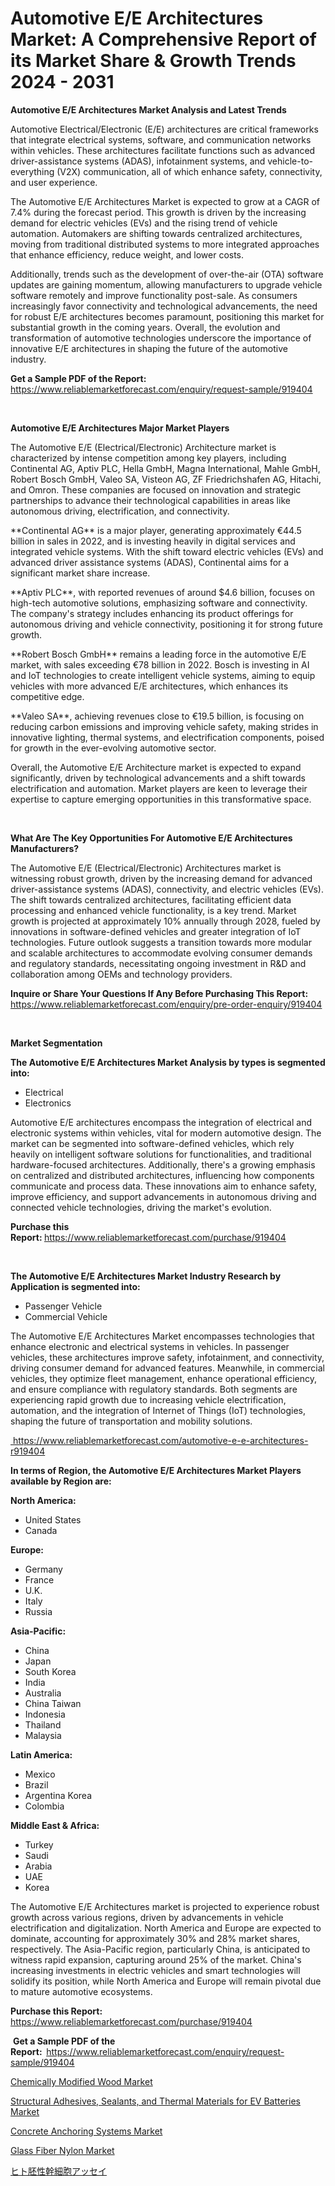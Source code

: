 <p><h1>Automotive E/E Architectures Market: A Comprehensive Report of its Market Share & Growth Trends 2024 - 2031</h1></p><p><strong>Automotive E/E Architectures Market Analysis and Latest Trends</strong></p>
<p><p>Automotive Electrical/Electronic (E/E) architectures are critical frameworks that integrate electrical systems, software, and communication networks within vehicles. These architectures facilitate functions such as advanced driver-assistance systems (ADAS), infotainment systems, and vehicle-to-everything (V2X) communication, all of which enhance safety, connectivity, and user experience.</p><p>The Automotive E/E Architectures Market is expected to grow at a CAGR of 7.4% during the forecast period. This growth is driven by the increasing demand for electric vehicles (EVs) and the rising trend of vehicle automation. Automakers are shifting towards centralized architectures, moving from traditional distributed systems to more integrated approaches that enhance efficiency, reduce weight, and lower costs.</p><p>Additionally, trends such as the development of over-the-air (OTA) software updates are gaining momentum, allowing manufacturers to upgrade vehicle software remotely and improve functionality post-sale. As consumers increasingly favor connectivity and technological advancements, the need for robust E/E architectures becomes paramount, positioning this market for substantial growth in the coming years. Overall, the evolution and transformation of automotive technologies underscore the importance of innovative E/E architectures in shaping the future of the automotive industry.</p></p>
<p><strong>Get a Sample PDF of the Report:&nbsp;</strong> <a href="https://www.reliablemarketforecast.com/enquiry/request-sample/919404">https://www.reliablemarketforecast.com/enquiry/request-sample/919404</a></p>
<p>&nbsp;</p>
<p><strong>Automotive E/E Architectures Major Market Players</strong></p>
<p><p>The Automotive E/E (Electrical/Electronic) Architecture market is characterized by intense competition among key players, including Continental AG, Aptiv PLC, Hella GmbH, Magna International, Mahle GmbH, Robert Bosch GmbH, Valeo SA, Visteon AG, ZF Friedrichshafen AG, Hitachi, and Omron. These companies are focused on innovation and strategic partnerships to advance their technological capabilities in areas like autonomous driving, electrification, and connectivity.</p><p>**Continental AG** is a major player, generating approximately €44.5 billion in sales in 2022, and is investing heavily in digital services and integrated vehicle systems. With the shift toward electric vehicles (EVs) and advanced driver assistance systems (ADAS), Continental aims for a significant market share increase.</p><p>**Aptiv PLC**, with reported revenues of around $4.6 billion, focuses on high-tech automotive solutions, emphasizing software and connectivity. The company's strategy includes enhancing its product offerings for autonomous driving and vehicle connectivity, positioning it for strong future growth.</p><p>**Robert Bosch GmbH** remains a leading force in the automotive E/E market, with sales exceeding €78 billion in 2022. Bosch is investing in AI and IoT technologies to create intelligent vehicle systems, aiming to equip vehicles with more advanced E/E architectures, which enhances its competitive edge.</p><p>**Valeo SA**, achieving revenues close to €19.5 billion, is focusing on reducing carbon emissions and improving vehicle safety, making strides in innovative lighting, thermal systems, and electrification components, poised for growth in the ever-evolving automotive sector.</p><p>Overall, the Automotive E/E Architecture market is expected to expand significantly, driven by technological advancements and a shift towards electrification and automation. Market players are keen to leverage their expertise to capture emerging opportunities in this transformative space.</p></p>
<p>&nbsp;</p>
<p><strong>What Are The Key Opportunities For Automotive E/E Architectures Manufacturers?</strong></p>
<p><p>The Automotive E/E (Electrical/Electronic) Architectures market is witnessing robust growth, driven by the increasing demand for advanced driver-assistance systems (ADAS), connectivity, and electric vehicles (EVs). The shift towards centralized architectures, facilitating efficient data processing and enhanced vehicle functionality, is a key trend. Market growth is projected at approximately 10% annually through 2028, fueled by innovations in software-defined vehicles and greater integration of IoT technologies. Future outlook suggests a transition towards more modular and scalable architectures to accommodate evolving consumer demands and regulatory standards, necessitating ongoing investment in R&D and collaboration among OEMs and technology providers.</p></p>
<p><strong>Inquire or Share Your Questions If Any Before Purchasing This Report:</strong> <a href="https://www.reliablemarketforecast.com/enquiry/pre-order-enquiry/919404">https://www.reliablemarketforecast.com/enquiry/pre-order-enquiry/919404</a></p>
<p>&nbsp;</p>
<p><strong>Market Segmentation</strong></p>
<p><strong>The Automotive E/E Architectures Market Analysis by types is segmented into:</strong></p>
<p><ul><li>Electrical</li><li>Electronics</li></ul></p>
<p><p>Automotive E/E architectures encompass the integration of electrical and electronic systems within vehicles, vital for modern automotive design. The market can be segmented into software-defined vehicles, which rely heavily on intelligent software solutions for functionalities, and traditional hardware-focused architectures. Additionally, there's a growing emphasis on centralized and distributed architectures, influencing how components communicate and process data. These innovations aim to enhance safety, improve efficiency, and support advancements in autonomous driving and connected vehicle technologies, driving the market's evolution.</p></p>
<p><strong>Purchase this Report:&nbsp;</strong><a href="https://www.reliablemarketforecast.com/purchase/919404">https://www.reliablemarketforecast.com/purchase/919404</a></p>
<p>&nbsp;</p>
<p><strong>The Automotive E/E Architectures Market Industry Research by Application is segmented into:</strong></p>
<p><ul><li>Passenger Vehicle</li><li>Commercial Vehicle</li></ul></p>
<p><p>The Automotive E/E Architectures Market encompasses technologies that enhance electronic and electrical systems in vehicles. In passenger vehicles, these architectures improve safety, infotainment, and connectivity, driving consumer demand for advanced features. Meanwhile, in commercial vehicles, they optimize fleet management, enhance operational efficiency, and ensure compliance with regulatory standards. Both segments are experiencing rapid growth due to increasing vehicle electrification, automation, and the integration of Internet of Things (IoT) technologies, shaping the future of transportation and mobility solutions.</p></p>
<p><a href="https://www.reliablemarketforecast.com/automotive-e-e-architectures-r919404">&nbsp;https://www.reliablemarketforecast.com/automotive-e-e-architectures-r919404</a></p>
<p><strong>In terms of Region, the Automotive E/E Architectures Market Players available by Region are:</strong></p>
<p>
    <p> <strong> North America: </strong>
        <ul>
            <li>United States</li>
            <li>Canada</li>
        </ul>
        </p> 
    <p> <strong> Europe: </strong>
        <ul>
            <li>Germany</li>
            <li>France</li>
            <li>U.K.</li>
            <li>Italy</li>
            <li>Russia</li>
        </ul>
        </p> 
    <p> <strong> Asia-Pacific: </strong>
        <ul>
            <li>China</li>
            <li>Japan</li>
            <li>South Korea</li>
            <li>India</li>
            <li>Australia</li>
            <li>China Taiwan</li>
            <li>Indonesia</li>
            <li>Thailand</li>
            <li>Malaysia</li>
        </ul>
        </p> 
    <p> <strong> Latin America: </strong>
        <ul>
            <li>Mexico</li>
            <li>Brazil</li>
            <li>Argentina Korea</li>
            <li>Colombia</li>
        </ul>
        </p> 
    <p> <strong> Middle East & Africa: </strong>
        <ul>
            <li>Turkey</li>
            <li>Saudi</li>
            <li>Arabia</li>
            <li>UAE</li>
            <li>Korea</li>
        </ul>
    </p>
    </p>
<p><p>The Automotive E/E Architectures market is projected to experience robust growth across various regions, driven by advancements in vehicle electrification and digitalization. North America and Europe are expected to dominate, accounting for approximately 30% and 28% market shares, respectively. The Asia-Pacific region, particularly China, is anticipated to witness rapid expansion, capturing around 25% of the market. China's increasing investments in electric vehicles and smart technologies will solidify its position, while North America and Europe will remain pivotal due to mature automotive ecosystems.</p></p>
<p><strong>Purchase this Report: </strong><a href="https://www.reliablemarketforecast.com/purchase/919404">https://www.reliablemarketforecast.com/purchase/919404</a></p>
<p>&nbsp;<strong>Get a Sample PDF of the Report:&nbsp;&nbsp;</strong><a href="https://www.reliablemarketforecast.com/enquiry/request-sample/919404">https://www.reliablemarketforecast.com/enquiry/request-sample/919404</a></p>
<p><strong></strong></p>
<p><p><a href="https://www.linkedin.com/pulse/analyzing-chemically-modified-wood-market-dynamics-growth-zvxsf?trackingId=%2FpBMqRRXQOOaBQQtRJEy3w%3D%3D">Chemically Modified Wood Market</a></p><p><a href="https://github.com/CliffMedina6/Market-Research-Report-List-6/blob/main/structural-adhesives-sealants-and-thermal-materials-for-ev-batteries-market.md">Structural Adhesives, Sealants, and Thermal Materials for EV Batteries Market</a></p><p><a href="https://www.linkedin.com/pulse/concrete-anchoring-systems-market-trends-regional-insights-9bibf?trackingId=2tLIlsUBQpy4Rapd20hEww%3D%3D">Concrete Anchoring Systems Market</a></p><p><a href="https://medium.com/@shanypaucek/the-glass-fiber-nylon-market-industry-provides-a-comprehensive-and-current-analysis-of-the-466f64a44a8e">Glass Fiber Nylon Market</a></p><p><a href="https://medium.com/@lillianamurazik2023/human-embryonic-stem-cell-assay-market-%E3%81%AE%E3%82%B0%E3%83%AD%E3%83%BC%E3%83%90%E3%83%AB%E5%B8%82%E5%A0%B4%E6%A6%82%E8%A6%81%E3%81%AF-%E4%B8%96%E7%95%8C%E3%81%8A%E3%82%88%E3%81%B3%E4%B8%BB%E8%A6%81%E5%B8%82%E5%A0%B4%E3%81%AB%E3%81%8A%E3%81%91%E3%82%8B%E6%A5%AD%E7%95%8C%E3%81%AB%E5%BD%B1%E9%9F%BF%E3%82%92%E4%B8%8E%E3%81%88%E3%82%8B%E4%B8%BB%E8%A6%81%E3%81%AA%E3%83%88%E3%83%AC%E3%83%B3%E3%83%89%E3%81%AB%E3%81%A4%E3%81%84%E3%81%A6-%E7%8B%AC%E8%87%AA%E3%81%AE%E8%A6%96%E7%82%B9%E3%82%92%E6%8F%90%E4%BE%9B%E3%81%97%E3%81%BE%E3%81%99-25477aa4802f">ヒト胚性幹細胞アッセイ</a></p></p>